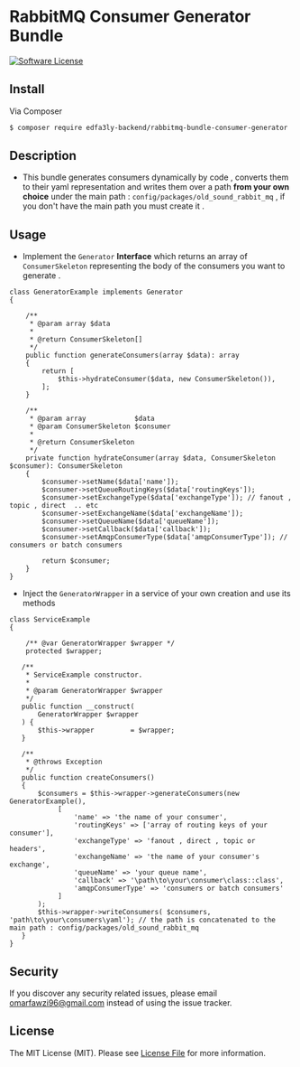 # RabbitMQ Consumer Generator Bundle

[![Software License][ico-license]](LICENSE.md)

## Install

Via Composer

``` bash
$ composer require edfa3ly-backend/rabbitmq-bundle-consumer-generator
```

## Description 
* This bundle generates consumers dynamically by code , converts them to their yaml representation and writes them over a path **from your own choice** under the main path : `config/packages/old_sound_rabbit_mq` , 
if you don't have the main path you must create it .
## Usage
* Implement the `Generator` **Interface** which returns an array of `ConsumerSkeleton` representing the body of the consumers you want to generate . 
```
class GeneratorExample implements Generator
{  
    
    /**
     * @param array $data
     *
     * @return ConsumerSkeleton[]
     */
    public function generateConsumers(array $data): array
    {
        return [
            $this->hydrateConsumer($data, new ConsumerSkeleton()),
        ];
    }

    /**
     * @param array            $data
     * @param ConsumerSkeleton $consumer
     *
     * @return ConsumerSkeleton
     */
    private function hydrateConsumer(array $data, ConsumerSkeleton $consumer): ConsumerSkeleton
    {
        $consumer->setName($data['name']);
        $consumer->setQueueRoutingKeys($data['routingKeys']);
        $consumer->setExchangeType($data['exchangeType']); // fanout , topic , direct  .. etc
        $consumer->setExchangeName($data['exchangeName']);
        $consumer->setQueueName($data['queueName']);
        $consumer->setCallback($data['callback']);
        $consumer->setAmqpConsumerType($data['amqpConsumerType']); // consumers or batch consumers

        return $consumer;
    }
}
```
* Inject the `GeneratorWrapper` in a service of your own creation and use its methods 
```
class ServiceExample
{  

    /** @var GeneratorWrapper $wrapper */
    protected $wrapper;
   
   /**
    * ServiceExample constructor.
    *
    * @param GeneratorWrapper $wrapper
    */
   public function __construct(
       GeneratorWrapper $wrapper
   ) {
       $this->wrapper         = $wrapper;
   }
   
   /**
    * @throws Exception
    */
   public function createConsumers()
   {
       $consumers = $this->wrapper->generateConsumers(new GeneratorExample(),
            [
                'name' => 'the name of your consumer',
                'routingKeys' => ['array of routing keys of your consumer'],
                'exchangeType' => 'fanout , direct , topic or headers',
                'exchangeName' => 'the name of your consumer's exchange',
                'queueName' => 'your queue name',
                'callback' => '\path\to\your\consumer\class::class',
                'amqpConsumerType' => 'consumers or batch consumers'
            ]
       );
       $this->wrapper->writeConsumers( $consumers, 'path\to\your\consumers\yaml'); // the path is concatenated to the main path : config/packages/old_sound_rabbit_mq
   }
}
``` 
## Security

If you discover any security related issues, please email omarfawzi96@gmail.com instead of using the issue tracker.

## License

The MIT License (MIT). Please see [License File](LICENSE.md) for more information.


[ico-license]: https://img.shields.io/badge/license-MIT-brightgreen.svg?style=flat-square